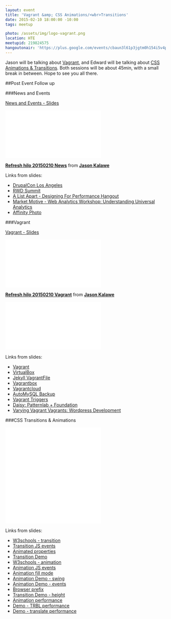 ```yaml
---
layout: event
title: 'Vagrant &amp; CSS Animations/<wbr>Transitions'
date: 2015-02-10 18:00:00 -10:00
tags: meetup

photo: /assets/img/logo-vagrant.png
location: HTE
meetupid: 219824575
hangoutonair: 'https://plus.google.com/events/cbaun3l61p3jgtm0h154i5v4pb4'
---
```


Jason will be talking about [Vagrant](https://www.vagrantup.com/), and Edward will be talking about [CSS Animations & Transitions](http://learn.shayhowe.com/advanced-html-css/transitions-animations/). Both sessions will be about 45min, with a small break in between. Hope to see you all there.

##Post Event Follow up

###News and Events

[News and Events - Slides](http://www.slideshare.net/jasonkalawe/refresh-hilo-20150210-news-44527230)

<div class="embed-responsive embed-responsive-16by9">
	<iframe class="embed-responsive-item" src="//www.slideshare.net/slideshow/embed_code/44527230" frameborder="0" allowfullscreen></iframe>
</div>
<p><strong><a href="//www.slideshare.net/jasonkalawe/refresh-hilo-20150210-news-44527230" title="Refresh hilo 20150210 News" target="_blank">Refresh hilo 20150210 News</a></strong> from <strong><a href="//www.slideshare.net/jasonkalawe" target="_blank">Jason Kalawe</a></strong></p>

Links from slides:

* [DrupalCon Los Angeles](https://events.drupal.org/losangeles2015)
* [RWD Summit](environmentsforhumans.com/2015/responsive-web-design-summit/#.VNqqykKR-9c)
* [A List Apart - Designing For Performance Hangout](alistapart.com/events)
* [Market Motive - Web Analytics Workshop: Understanding Universal Analytics](www.marketmotive.com/training/workshops/tutorials/conference-calls-and-workshops/web-analytics-workshop-understanding-universal-analytics)
* [Affinity Photo](https://affinity.serif.com/en-gb/photo/)


###Vagrant
 
[Vagrant - Slides](http://www.slideshare.net/jasonkalawe/refresh-hilo-20150210-vagrant)

<div class="embed-responsive embed-responsive-16by9">
	<iframe class="embed-responsive-item" src="//www.slideshare.net/slideshow/embed_code/44525429" frameborder="0" allowfullscreen></iframe>
</div>
<p><strong><a href="//www.slideshare.net/jasonkalawe/refresh-hilo-20150210-vagrant" title="Refresh hilo 20150210 Vagrant" target="_blank">Refresh hilo 20150210 Vagrant</a></strong> from <strong><a href="//www.slideshare.net/jasonkalawe" target="_blank">Jason Kalawe</a></strong></p>
<div class="embed-responsive embed-responsive-16by9">
  <iframe class="embed-responsive-item" src="//www.youtube.com/embed/I1qEcvvzTtA" frameborder="0" allowfullscreen></iframe>
</div>

 Links from slides:

 * [Vagrant](www.vagrantup.com)
 * [VirtualBox](www.virtualbox.org)
 * [Jekyll VagrantFile](https://github.com/rjsilk)
 * [Vagrantbox](www.vagrantbox.es)
 * [Vagrantcloud](www.vagrantcloud.com)
 * [AutoMySQL Backup](sourceforge.net/projects/automysqlbackup/files/)
 * [Vagrant Triggers](https://github.com/emyl/vagrant-triggers)
 * [Daisy: Patternlab + Foundation](https://github.com/HBRGTech/daisy)
 * [Varying Vagrant Vagrants: Wordpress Development](https://github.com/Varying-Vagrant-Vagrants/VVV)

###CSS Transitions &amp; Animations
 
<div class="embed-responsive embed-responsive-16by9">
	<iframe class="embed-responsive-item" src="//www.slideshare.net/slideshow/embed_code/44543009" frameborder="0" allowfullscreen></iframe>
</div>
<div class="embed-responsive embed-responsive-16by9">
	<iframe class="embed-responsive-item" src="//www.youtube.com/embed/b8CvB9HDcfQ" frameborder="0" allowfullscreen></iframe>
</div>

 Links from slides:

 * [W3schools - transition](http://www.w3schools.com/cssref/css3_pr_transition.asp)
 * [Transition JS events](http://stackoverflow.com/questions/2794148/css3-transition-events)
 * [Animated properties](https://developer.mozilla.org/en-US/docs/Web/CSS/CSS_animated_properties)
 * [Transition Demo](http://codepen.io/edmeehan/full/rapeza/)
 * [W3schools - animation](http://www.w3schools.com/cssref/css3_pr_animation.asp)
 * [Animation JS events](http://callmenick.com/2014/03/12/css-animation-events-javascript/)
 * [Animation fill mode](http://davidwalsh.name/animation-fill-mode)
 * [Animation Demo - swing](http://codepen.io/edmeehan/full/YPWqoO/)
 * [Animation Demo - events](http://codepen.io/edmeehan/full/wBdxJp/)
 * [Browser prefix](http://css3.bradshawenterprises.com/which-vendor-prefixes-are-needed/)
 * [Transition Demo - height](http://codepen.io/edmeehan/full/dPJWYp/)
 * [Animation performance](http://www.html5rocks.com/en/tutorials/speed/high-performance-animations/)
 * [Demo - TRBL performance](http://codepen.io/edmeehan/pen/RNVXNx)
 * [Demo - translate performance](http://codepen.io/edmeehan/pen/gboPyR)

